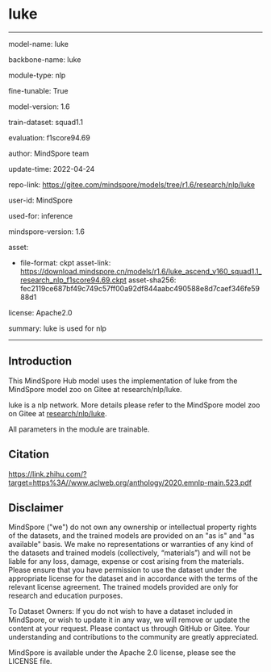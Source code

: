 # luke

---

model-name: luke

backbone-name: luke

module-type: nlp

fine-tunable: True

model-version: 1.6

train-dataset: squad1.1

evaluation: f1score94.69

author: MindSpore team

update-time: 2022-04-24

repo-link: <https://gitee.com/mindspore/models/tree/r1.6/research/nlp/luke>

user-id: MindSpore

used-for: inference

mindspore-version: 1.6

asset:

-
    file-format: ckpt
    asset-link: <https://download.mindspore.cn/models/r1.6/luke_ascend_v160_squad1.1_research_nlp_f1score94.69.ckpt>
    asset-sha256: fec2119ce687bf49c749c57ff00a92df844aabc490588e8d7caef346fe5988d1

license: Apache2.0

summary: luke is used for nlp

---

## Introduction

This MindSpore Hub model uses the implementation of luke from the MindSpore model zoo on Gitee at research/nlp/luke.

luke is a nlp network. More details please refer to the MindSpore model zoo on Gitee at [research/nlp/luke](https://gitee.com/mindspore/models/blob/r1.6/research/nlp/luke/README_CN.md).

All parameters in the module are trainable.

## Citation

https://link.zhihu.com/?target=https%3A//www.aclweb.org/anthology/2020.emnlp-main.523.pdf

## Disclaimer

MindSpore ("we") do not own any ownership or intellectual property rights of the datasets, and the trained models are provided on an "as is" and "as available" basis. We make no representations or warranties of any kind of the datasets and trained models (collectively, “materials”) and will not be liable for any loss, damage, expense or cost arising from the materials. Please ensure that you have permission to use the dataset under the appropriate license for the dataset and in accordance with the terms of the relevant license agreement. The trained models provided are only for research and education purposes.

To Dataset Owners: If you do not wish to have a dataset included in MindSpore, or wish to update it in any way, we will remove or update the content at your request. Please contact us through GitHub or Gitee. Your understanding and contributions to the community are greatly appreciated.

MindSpore is available under the Apache 2.0 license, please see the LICENSE file.
